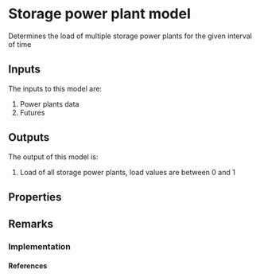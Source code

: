 # Storage power plant model

Determines the load of multiple storage power plants for the given interval of time


## Inputs
The inputs to this model are:

1. Power plants data
1. Futures


## Outputs
The output of this model is:

1. Load of all storage power plants, load values are between 0 and 1


## Properties


## Remarks


### Implementation


#### References
